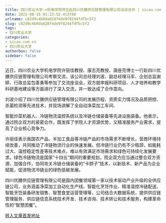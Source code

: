 ```yaml
---
title: 四川农业大学->机电学院师生赴四川优膳供应链管理有限公司洽谈合作 | sicau.com.cn
date: 2022-08-15 01:23:52.413780
urlname: c82d9c4b0da828f4de9f8244fdfbc5f2
slug: c82d9c4b0da828f4de9f8244fdfbc5f2
tags: 
- 四川农业大学
categories:
- sicau.com.cn
- 四川农业大学
authorbox: false
sidebar: false
---
```

近日，四川农业大学机电学院许丽佳教授、康志亮教授、唐座亮博士一行赴四川优膳供应链管理有限公司考察交流，该公司总经理刘波、副总经理马军、企划总监谢婷、行政总监包善勇等参加了交流座谈会，双方就申报科研项目、人才培养和教学科研基地建设等方面进行了深入交流，并一致达成了合作意向。

刘波介绍了四川优膳供应链管理有限公司的发展历程、资质实力情况及品质把控、杀菌检测等先进技术，并现场讲解了全自动净菜加工车间、
<!--more-->
智能炒菜机器人、冷链物流温控系统以及冷链仓储装备等先进设施装备。他表示，通过院企双方的紧密合作，既发挥了学院人才资源优势，又精准服务产业需求，提高了企业核心竞争力。

许丽佳表示我国农产品、半加工食品等冷链产品的市场需求不断增长，营商环境持续改善，共同推动了冷链物流行业的快速发展。但冷链行业仍有不少瓶颈，如能耗过大、温控稳定性差等技术难点，难以有效满足市场需求和绿色可持续化发展要求。绿色冷链物流是国家“十四五”期间的重要规划，院企双方应当通过整合双方资源、加强合作，协同攻关冷链仓储装备的“卡脖子”技术，以新技术、新产品为企业赋能，促进物流冷链业的绿色低碳发展。

四川优膳供应链管理有限公司是国内团餐领域第一家以技术驱动产业升级的全供应链公司，业务涵盖净菜加工自动化生产线、智能化烹饪作业、精准温控冷链配送、智能烹饪装备研发销售、智慧食堂运营管理等，公司结合大数据系统，提供供应链管理服务、供应链信息系统技术开发、技术咨询、技术转让和技术服务，构建革命性的“智慧团餐”。



[转入文章首发地址](https://news.sicau.edu.cn/info/1078/69107.htm)